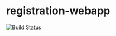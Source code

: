 # registration-webapp
[![Build Status](https://travis-ci.org/Schtoo/registration-webapp.svg?branch=master)](https://travis-ci.org/Schtoo/registration-webapp)
